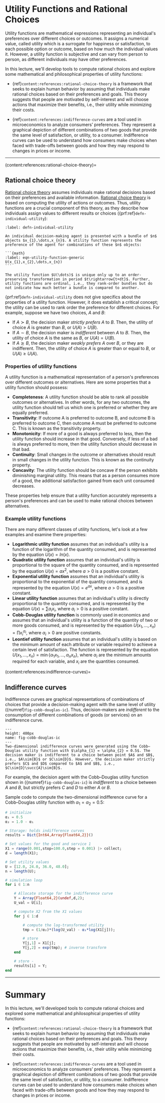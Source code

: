 # Utility Functions and Rational Choices
Utility functions are mathematical expressions representing an individual's preferences over different choices or outcomes. It assigns a numerical value, called utility which is a surrogate for happiness or satisfaction, to each possible option or outcome, based on how much the individual values it. However, a utility function is subjective and can vary from person to person, as different individuals may have other preferences.

In this lecture, we'll develop tools to compute rational choices and explore some mathematical and philosophical properties of utility functions:

* {ref}`content:references:rational-choice-theory` is a framework that seeks to explain human behavior by assuming that individuals make rational choices based on their preferences and goals. This theory suggests that people are motivated by self-interest and will choose actions that maximize their benefits, i.e., their utility while minimizing their costs.

* {ref}`content:references:indifference-curves` are a tool used in microeconomics to analyze consumers’ preferences. They represent a graphical depiction of different combinations of two goods that provide the same level of satisfaction, or utility, to a consumer. Indifference curves can be used to understand how consumers make choices when faced with trade-offs between goods and how they may respond to changes in prices or income.

---

(content:references:rational-choice-theory)=
## Rational choice theory
[Rational choice theory](https://en.wikipedia.org/wiki/Rational_choice_theory) assumes individuals make rational decisions based on their preferences and available information. [Rational choice theory](https://en.wikipedia.org/wiki/Rational_choice_theory) is based on computing the utility of actions or outcomes. Thus, utility functions are a crucial component of this theory, as they describe how individuals assign values to different results or choices ({prf:ref}`defn-individual-utility`):

````{prf:definition} Ordinal utility function
:label: defn-individual-utility

An individual decision-making agent is presented with a bundle of $n$ objects $x_{1},\dots,x_{n}$. A utility function represents the preference of the agent for combinations of these $n$ objects:

```{math}
:label: eqn-utility-function-generic
U(x_{1},x_{2},\dots,x_{n})
```

The utility function $U(\dots)$ is unique only up to an order-preserving transformation in period $t\rightarrow{t+dt}$. Further, utility functions are ordinal, i.e., they rank-order bundles but do not indicate how much better a bundle is compared to another.

````

{prf:ref}`defn-individual-utility` does not give specifics about the properties of a utility function. However, it does establish a critical concept; the utility can be used to rank order the preference for different choices. For example, suppose we have two choices, $A$ and $B$:

* If $A\succ{B}$, the decision maker _strictly prefers_ $A$ to $B$. Then, the utility of choice $A$ is greater than $B$, or $U(A)>U(B)$.
* If $A\sim{B}$, the decision maker is _indifferent_ between $A$ to $B$. Then, the utility of choice $A$ is the same as $B$, or $U(A)=U(B)$.
* If $A\succsim{B}$, the decision maker _weakly prefers_ $A$ over $B$, or they are indifferent. Then, the utility of choice $A$ is greater than or equal to $B$, or $U(A)\geq{U(A)}$.

### Properties of utility functions
A utility function is a mathematical representation of a person's preferences over different outcomes or alternatives. Here are some properties that a utility function should possess:

* __Completeness__: A utility function should be able to rank all possible outcomes or alternatives. In other words, for any two outcomes, the utility function should tell us which one is preferred or whether they are equally preferred.
* __Transitivity__: If outcome A is preferred to outcome B, and outcome B is preferred to outcome C, then outcome A must be preferred to outcome C. This is known as the transitivity property.
* __Monotonicity__: If more of a good is always preferred to less, then the utility function should increase in that good. Conversely, if less of a bad is always preferred to more, then the utility function should decrease in that bad.
* __Continuity__: Small changes in the outcome or alternatives should result in small changes in the utility function. This is known as the continuity property.
* __Concavity__: The utility function should be concave if the person exhibits diminishing marginal utility. This means that as a person consumes more of a good, the additional satisfaction gained from each unit consumed decreases.

These properties help ensure that a utility function accurately represents a person's preferences and can be used to make rational choices between alternatives.

### Example utility functions
There are many different classes of utility functions, let's look at a few examples and examine there properties:

* __Logarithmic utility function__ assumes that an individual's utility is a function of the logarithm of the quantity consumed, and is represented by the equation $U(x) = ln(x)$.
* __Quadratic utility function__ assumes that an individual's utility is proportional to the square of the quantity consumed, and is represented by the equation $U(x) = ax^{2}$, where $a>0$ is a positive constant.
* __Exponential utility function__ assumes that an individual's utility is proportional to the exponential of the quantity consumed, and is represented by the equation $U(x) = e^{ax}$, where $a>0$ is a positive constant.
* __Linear utility function__ assumes that an individual's utility is directly proportional to the quantity consumed, and is represented by the equation $U(x) = \sum{a_{i}x_{i}}$, where $a_{i}>0$ is a positive constant.
* __Cobb-Douglas utility function__ is commonly used in economics and assumes that an individual's utility is a function of the quantity of two or more goods consumed, and is represented by the equation $U(x_{1},\dots,x_{n}) = \prod{x_{i}^{\alpha_{i}}}$, where $\alpha_{i}>0$ are positive constants.
* __Leontief utility function__ assumes that an individual's utility is based on the minimum amount of each attribute or variable required to achieve a certain level of satisfaction. The function is represented by the equation $U(x_{1},\dots, x_{n}) = \min\left\{\alpha_{1}x_{1},\dots,\alpha_{n}x_{n}\right\}$, where $\alpha_{i}$ are the minimum amounts required for each variable, and $x_{i}$ are the quantities consumed.

(content:references:indifference-curves)=
## Indifference curves
Indifference curves are graphical representations of combinations of choices that provide a decision-making agent with the same level of utility ({numref}`fig-cobb-douglas-ic`). Thus, decision-makers are _indifferent_ to the consumption of different combinations of goods (or services) on an indifference curve. 

 ```{figure} ./figs/Fig-CobbDouglas-IndifferenceCurves-Sqrt.pdf
---
height: 400px
name: fig-cobb-douglas-ic
---
Two-dimensional indifference curves were generated using the Cobb–Douglas utility function with $\alpha_{1} = \alpha_{2} = 0.5$. The decision maker is indifferent to a choice between point $A$ and $B$, i.e., $A\sim{B}$ or $C\sim{D}$. However, the decision maker strictly prefers $C$ and $D$ compared to $A$ and $B$, i.e., $C\sim{D}\succ{A}\sim{B}$.
```

For example, the decision agent with the Cobb–Douglas utility function shown in ({numref}`fig-cobb-douglas-ic`) is _indifferent_ to a choice between $A$ and $B$, but strictly prefers $C$ and $D$ to either $A$ or $B$. 

Sample code to compute the two-dimensional indifference curve for a Cobb–Douglas utility function with $\alpha_{1} = \alpha_{2} = 0.5$:
```julia
# initialize
α₁ = 0.5 
α₂ = 1.0 - α₁

# Storage: holds indifference curves 
results = Dict{Int64,Array{Float64,2}}()

# Set values for the good and service 1
X1 = range(0.001,stop=100.0,step = 0.001) |> collect;
d = length(X1);

# Set utility values
U = [12.0, 24.0, 36.0, 48.0];
n = length(U);

# simulation loop
for i ∈ 1:n

    # Allocate storage for the indifference curve 
    Y = Array{Float64,2}(undef,d,2);
    U_val = U[i];

    # compute X2 from the X1 values
    for j ∈ 1:d

        # compute the log-transformed utility
        tmp = (1/α₂)*(log(U_val) - α₁*log(X1[j]));

        # store
        Y[j,1] = X1[j];
        Y[j,2] = exp(tmp); # inverse transform
    end

    # store -
    results[i] = Y;
end
```
---

# Summary
In this lecture, we'll developed tools to compute rational choices and explored some mathematical and philosophical properties of utility functions:

* {ref}`content:references:rational-choice-theory` is a framework that seeks to explain human behavior by assuming that individuals make rational choices based on their preferences and goals. This theory suggests that people are motivated by self-interest and will choose actions that maximize their benefits, i.e., their utility while minimizing their costs.

* {ref}`content:references:indifference-curves` are a tool used in microeconomics to analyze consumers’ preferences. They represent a graphical depiction of different combinations of two goods that provide the same level of satisfaction, or utility, to a consumer. Indifference curves can be used to understand how consumers make choices when faced with trade-offs between goods and how they may respond to changes in prices or income.